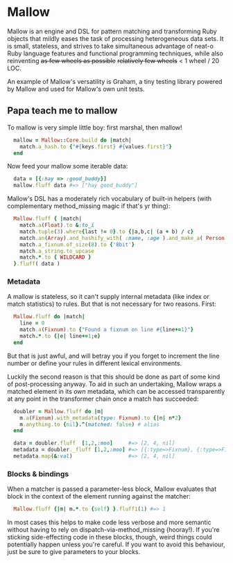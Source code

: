 # Mallow #

Mallow is an engine and DSL for pattern matching and transforming Ruby objects that mildly eases the task of processing heterogeneous data sets. It is small, stateless, and strives to take simultaneous advantage of neat-o Ruby language features and functional programming techniques, while also reinventing ~~as few wheels as possible~~ ~~relatively few wheels~~ <  1 wheel / 20 LOC.

An example of Mallow's versatility is Graham, a tiny testing library powered by Mallow and used for Mallow's own unit tests.

## Papa teach me to mallow ##

To mallow is very simple little boy: first marshal, then mallow!

```ruby
  mallow = Mallow::Core.build do |match|
    match.a_hash.to {"#{keys.first} #{values.first}"}
  end
```
Now feed your mallow some iterable data:
```ruby
  data = [{:hay => :good_buddy}]
  mallow.fluff data #=> ["hay good_buddy"]
```
Mallow's DSL has a moderately rich vocabulary of built-in helpers (with complementary method_missing magic if that's yr thing):
```ruby
  Mallow.fluff { |match|
    match.a(Float).to &:to_i
    match.tuple(3).where{last != 0}.to {|a,b,c| (a + b) / c}
    match.an(Array).and_hashify_with( :name, :age ).and_make_a( Person ).and &:save!
    match.a_fixnum.of_size(8).to {'8bit'}
    match.a_string.to_upcase
    match.*.to { WILDCARD }
  }.fluff( data )
```

### Metadata ###

A mallow is stateless, so it can't supply internal metadata (like index or match statistics) to rules. But that is not necessary for two reasons. First:
```ruby
  Mallow.fluff do |match|
    line = 0
    match.a(Fixnum).to {"Found a fixnum on line #{line+=1}"}
    match.*.to {|e| line+=1;e}
  end
```
But that is just awful, and will betray you if you forget to increment the line number or define your rules in different lexical environments.

Luckily the second reason is that this should be done as part of some kind of post-processing anyway. To aid in such an undertaking, Mallow wraps a matched element in its _own_ metadata, which can be accessed transparently at any point in the transformer chain once a match has succeeded:
```ruby
  doubler = Mallow.fluff do |m|
    m.a(Fixnum).with_metadata(type: Fixnum).to {|n| n*2}
    m.anything.to {nil}.^(matched: false) # alias
  end

  data = doubler.fluff  [1,2,:moo]     #=> [2, 4, nil]
  metadata = doubler._fluff [1,2,:moo] #=> [{:type=>Fixnum}, {:type=>Fixnum}, {:matched=>false}]
  metadata.map(&:val)                  #=> [2, 4, nil]
```

### Blocks & bindings ###

When a matcher is passed a parameter-less block, Mallow evaluates that block in the context of the element running against the matcher:
```ruby
  Mallow.fluff {|m| m.*.to {self} }.fluff1(1) #=> 1
```
In most cases this helps to make code less verbose and more semantic without having to rely on dispatch-via-method_missing (hooray!). If you're sticking side-effecting code in these blocks, though, weird things could potentially happen unless you're careful. If you want to avoid this behaviour, just be sure to give parameters to your blocks.


